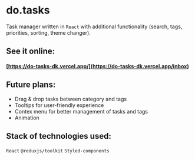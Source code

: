 # do.tasks
Task manager written in `React` with additional functionality (search, tags, priorities, sorting, theme changer). 

## See it online: 
#### [https://do-tasks-dk.vercel.app/](https://do-tasks-dk.vercel.app/inbox)

## Future plans: 
- Drag & drop tasks between category and tags
- Tooltips for user-friendly experience
- Contex menu for better management of tasks and tags
- Animation

## Stack of technologies used:
`React` `@reduxjs/toolkit` `Styled-components`